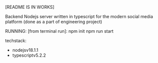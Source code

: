 [README IS IN WORKS]

Backend Nodejs server written in typescript for the modern social media platform (done as a part of engineering project)

RUNNING:
[from terminal run]:
npm init
npm run start

techstack:
- nodejsv18.1.1
- typescriptv5.2.2